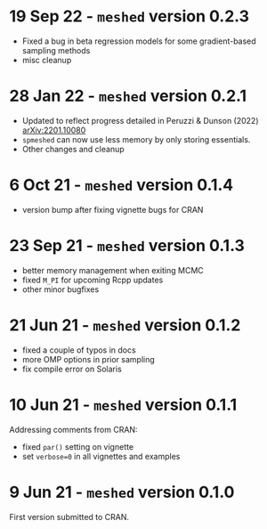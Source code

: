 # 19 Sep 22 - `meshed` version 0.2.3

 * Fixed a bug in beta regression models for some gradient-based sampling methods
 * misc cleanup

# 28 Jan 22 - `meshed` version 0.2.1

 * Updated to reflect progress detailed in Peruzzi & Dunson (2022) <arXiv:2201.10080>
 * `spmeshed` can now use less memory by only storing essentials. 
 * Other changes and cleanup

#  6 Oct 21 - `meshed` version 0.1.4

 * version bump after fixing vignette bugs for CRAN

# 23 Sep 21 - `meshed` version 0.1.3

 * better memory management when exiting MCMC
 * fixed `M_PI` for upcoming Rcpp updates
 * other minor bugfixes

# 21 Jun 21 - `meshed` version 0.1.2

 * fixed a couple of typos in docs
 * more OMP options in prior sampling
 * fix compile error on Solaris

# 10 Jun 21 - `meshed` version 0.1.1

Addressing comments from CRAN:

 * fixed `par()` setting on vignette
 * set `verbose=0` in all vignettes and examples

# 9 Jun 21 - `meshed` version 0.1.0

First version submitted to CRAN.